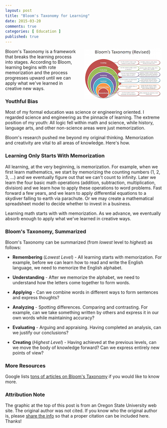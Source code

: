 ```yaml
---
layout: post
title: "Bloom's Taxonomy for Learning"
date: 2015-03-20
comments: true
categories: [ Education ]
published: true
---
```

<a href="/images/blooms_taxonomy_thumb.png" onclick="window.open('/images/blooms_taxonomy.png','popup','width=770,height=548,scrollbars=no,resizable=yes,toolbar=no,directories=no,location=no,menubar=no,status=no,left=0,top=0'); return false"><img style="margin-left:20px" align="right" src="/images/blooms_taxonomy_thumb.png" border="0" alt="Bloom's Taxonomy" name="image" class="right" width="250" height="162" title="Bloom's Taxonomy" /></a>

Bloom's Taxonomy is a framework that breaks the learning process into stages. According to Bloom, learning begins with rote memorization and the process progresses upward until we can apply what we've learned in creative new ways.

### Youthful Bias
Most of my formal education was science or engineering oriented. I regarded science and engineering as the pinnacle of learning. The extreme position of my youth: All logic fell within math and science, while history, language arts, and other non-science areas were just memorization. 

Bloom's research pushed me beyond my original thinking. Memorization and creativity are vital to all areas of knowledge. Here's how.

<!--more-->

### Learning Only Starts With Memorization
All learning, at the very beginning, is memorization. For example, when we first learn mathematics, we start by memorizing the counting numbers (1, 2, 3, ...) and we eventually figure out that we can't count to infinity. Later we learn the four basic math operations (addition, subtraction, multiplication, division) and we learn how to apply these operations to word problems. Fast forward a few years, and we learn to apply differential equations to a skydiver falling to earth via parachute. Or we may create a mathematical spreadsheet model to decide whether to invest in a business.

Learning math starts with with memorization. As we advance, we eventually absorb enough to apply what we've learned in creative ways.

### Bloom's Taxonomy, Summarized
Bloom's Taxonomy can be summarized (from _lowest_ level to _highest_) as follows:

* **Remembering** (_Lowest Level_) - All learning starts with memorization. For example, before we can learn how to read and write the English language, we need to memorize the English alphabet.

* **Understanding** -  After we memorize the alphabet, we need to understand how the letters come together to form words.

* **Applying** -  Can we combine words in different ways to form sentences and express thoughts?

* **Analyzing** -  Spotting differences. Comparing and contrasting. For example, can we take something written by others and express it in our own words while maintaining accuracy?

* **Evaluating** -  Arguing and appraising. Having completed an analysis, can we justify our conclusions?

* **Creating** (_Highest Level_) -  Having achieved at the previous levels, can we move the body of knowledge forward? Can we express entirely new points of view?

### More Resources
Google lists [tons of articles on Bloom's Taxonomy](https://www.google.com/webhp?sourceid=chrome-instant&ion=1&espv=2&ie=UTF-8#q=bloom%27s%20taxonomy) if you would like to know more.

### Attribution Note
The graphic at the top of this post is from an Oregon State University web site. The original author was not cited. If you know who the original author is, please [share the info](/contact) so that a proper citation can be included here. Thanks!
